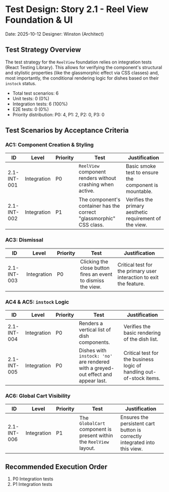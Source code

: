 # Test Design: Story 2.1 - Reel View Foundation & UI

Date: 2025-10-12
Designer: Winston (Architect)

## Test Strategy Overview

The test strategy for the `ReelView` foundation relies on integration tests (React Testing Library). This allows for verifying the component's structural and stylistic properties (like the glassmorphic effect via CSS classes) and, most importantly, the conditional rendering logic for dishes based on their `instock` status.

- Total test scenarios: 6
- Unit tests: 0 (0%)
- Integration tests: 6 (100%)
- E2E tests: 0 (0%)
- Priority distribution: P0: 4, P1: 2, P2: 0, P3: 0

## Test Scenarios by Acceptance Criteria

### AC1: Component Creation & Styling

| ID           | Level       | Priority | Test                                                                 | Justification                                                              |
| ------------ | ----------- | -------- | -------------------------------------------------------------------- | -------------------------------------------------------------------------- |
| 2.1-INT-001  | Integration | P0       | `ReelView` component renders without crashing when active.           | Basic smoke test to ensure the component is mountable.                     |
| 2.1-INT-002  | Integration | P1       | The component's container has the correct "glassmorphic" CSS class.  | Verifies the primary aesthetic requirement of the view.                    |

### AC3: Dismissal

| ID           | Level       | Priority | Test                                                                 | Justification                                                              |
| ------------ | ----------- | -------- | -------------------------------------------------------------------- | -------------------------------------------------------------------------- |
| 2.1-INT-003  | Integration | P0       | Clicking the close button fires an event to dismiss the view.        | Critical test for the primary user interaction to exit the feature.        |

### AC4 & AC5: `instock` Logic

| ID           | Level       | Priority | Test                                                                 | Justification                                                              |
| ------------ | ----------- | -------- | -------------------------------------------------------------------- | -------------------------------------------------------------------------- |
| 2.1-INT-004  | Integration | P0       | Renders a vertical list of dish components.                          | Verifies the basic rendering of the dish list.                             |
| 2.1-INT-005  | Integration | P0       | Dishes with `instock: 'no'` are rendered with a greyed-out effect and appear last. | Critical test for the business logic of handling out-of-stock items.       |

### AC6: Global Cart Visibility

| ID           | Level       | Priority | Test                                                                 | Justification                                                              |
| ------------ | ----------- | -------- | -------------------------------------------------------------------- | -------------------------------------------------------------------------- |
| 2.1-INT-006  | Integration | P1       | The `GlobalCart` component is present within the `ReelView` layout.  | Ensures the persistent cart button is correctly integrated into this view. |

## Recommended Execution Order

1.  P0 Integration tests
2.  P1 Integration tests

